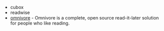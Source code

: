 - cubox
- readwise
- [omnivore](https://github.com/omnivore-app/omnivore) - Omnivore is a complete, open source read-it-later solution for people who like reading.
